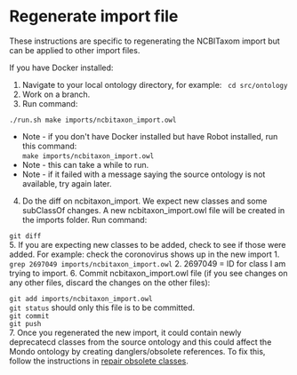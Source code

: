 # Regenerate import file

These instructions are specific to regenerating the NCBITaxom import but can be applied to other import files.

If you have Docker installed: 

1. Navigate to your local ontology directory, for example:
` cd src/ontology`
2. Work on a branch.
3. Run command:  

  `./run.sh make imports/ncbitaxon_import.owl`  
  
  - Note - if you don't have Docker installed but have Robot installed, run this command:  
  `make imports/ncbitaxon_import.owl`  
  - Note - this can take a while to run.  
  - Note - if it failed with a message saying the source ontology is not available, try again later.  
4. Do the diff on ncbitaxon_import. We expect new classes and some subClassOf changes. A new ncbitaxon_import.owl file will be created in the imports folder. Run command:  

`git diff`  
5. If you are expecting new classes to be added, check to see if those were added. For example: check the coronovirus shows up in the new import
    1. `grep 2697049 imports/ncbitaxon_import.owl`
    2. 2697049 = ID for class I am trying to import.
6. Commit ncbitaxon_import.owl file (if you see changes on any other files, discard the changes on the other files):  

   `git add imports/ncbitaxon_import.owl`  
   `git status` should only this file is to be committed.  
   `git commit`  
   `git push`  
7. Once you regenerated the new import, it could contain newly deprecatecd classes from the source ontology and this could affect the Mondo ontology by creating danglers/obsolete references. To fix this, follow the instructions in [repair obsolete classes](developer-guide/repair-obsoleted-classes.md).
